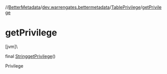 //[BetterMetadata](../../../index.md)/[dev.warrengates.bettermetadata](../index.md)/[TablePrivilege](index.md)/[getPrivilege](get-privilege.md)

# getPrivilege

[jvm]\

final [String](https://docs.oracle.com/javase/8/docs/api/java/lang/String.html)[getPrivilege](get-privilege.md)()

Privilege
